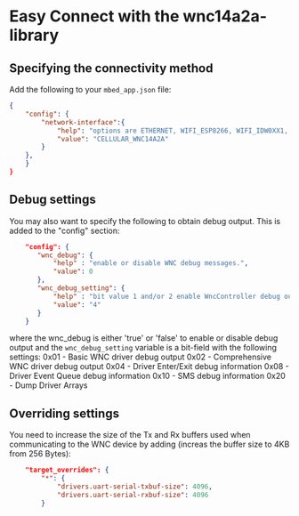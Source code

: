 
# Easy Connect with the wnc14a2a-library

## Specifying the connectivity method

Add the following to your `mbed_app.json` file:

```json
{
    "config": {
        "network-interface":{
            "help": "options are ETHERNET, WIFI_ESP8266, WIFI_IDW0XX1, WIFI_ODIN, WIFI_RTW, WIFI_WIZFI310, WIFI_ISM43362, MESH_LOWPAN_ND, MESH_THREAD, CELLULAR_ONBOARD, CELLULAR_WNC14A2A",
            "value": "CELLULAR_WNC14A2A"
        }
    },
    }
}
```

## Debug settings
You may also want to specify the following to obtain debug output. This is added to the "config" section:

```json
    "config": {
       "wnc_debug": {
           "help" : "enable or disable WNC debug messages.",
           "value": 0
       },
       "wnc_debug_setting": {
           "help" : "bit value 1 and/or 2 enable WncController debug output, bit value 4 enables mbed driver debug output.",
           "value": "4"
       }
    }
```

where the wnc_debug is either 'true' or 'false' to enable or disable debug output and the `wnc_debug_setting` variable is a 
bit-field with the following settings:
     0x01 - Basic WNC driver debug output
     0x02 - Comprehensive WNC driver debug output
     0x04 - Driver Enter/Exit debug information
     0x08 - Driver Event Queue debug information
     0x10 - SMS debug information
     0x20 - Dump Driver Arrays

## Overriding settings
You need to increase the size of the Tx and Rx buffers used when communicating to the WNC device by adding (increas the buffer
size to 4KB from 256 Bytes):


```json
    "target_overrides": {
        "*": {
            "drivers.uart-serial-txbuf-size": 4096,
            "drivers.uart-serial-rxbuf-size": 4096
        }
```

